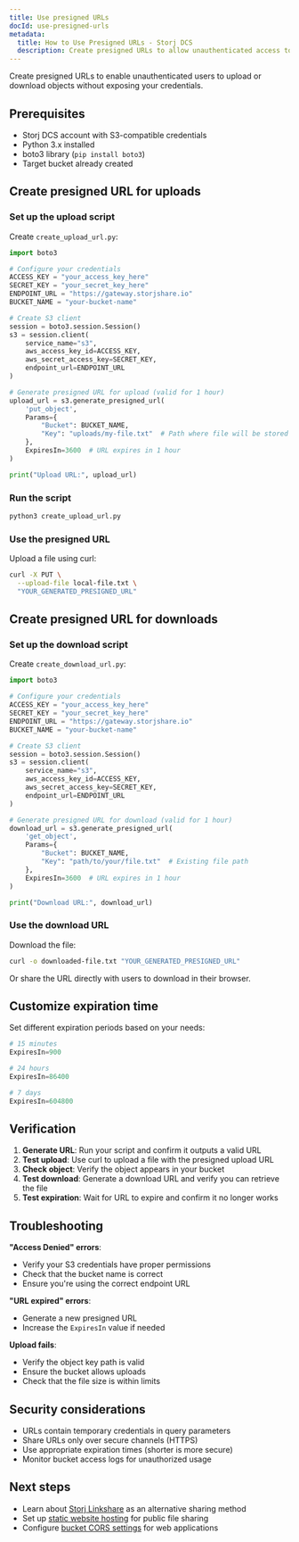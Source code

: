 ```yaml
---
title: Use presigned URLs
docId: use-presigned-urls
metadata:
  title: How to Use Presigned URLs - Storj DCS
  description: Create presigned URLs to allow unauthenticated access to your Storj objects for uploads and downloads
---
```


Create presigned URLs to enable unauthenticated users to upload or download objects without exposing your credentials.

## Prerequisites

- Storj DCS account with S3-compatible credentials
- Python 3.x installed
- boto3 library (`pip install boto3`)
- Target bucket already created

## Create presigned URL for uploads

### Set up the upload script

Create `create_upload_url.py`:

```python
import boto3

# Configure your credentials
ACCESS_KEY = "your_access_key_here"
SECRET_KEY = "your_secret_key_here"
ENDPOINT_URL = "https://gateway.storjshare.io"
BUCKET_NAME = "your-bucket-name"

# Create S3 client
session = boto3.session.Session()
s3 = session.client(
    service_name="s3",
    aws_access_key_id=ACCESS_KEY,
    aws_secret_access_key=SECRET_KEY,
    endpoint_url=ENDPOINT_URL
)

# Generate presigned URL for upload (valid for 1 hour)
upload_url = s3.generate_presigned_url(
    'put_object',
    Params={
        "Bucket": BUCKET_NAME,
        "Key": "uploads/my-file.txt"  # Path where file will be stored
    },
    ExpiresIn=3600  # URL expires in 1 hour
)

print("Upload URL:", upload_url)
```

### Run the script

```bash
python3 create_upload_url.py
```

### Use the presigned URL

Upload a file using curl:

```bash
curl -X PUT \
  --upload-file local-file.txt \
  "YOUR_GENERATED_PRESIGNED_URL"
```

## Create presigned URL for downloads

### Set up the download script

Create `create_download_url.py`:

```python
import boto3

# Configure your credentials  
ACCESS_KEY = "your_access_key_here"
SECRET_KEY = "your_secret_key_here"
ENDPOINT_URL = "https://gateway.storjshare.io"
BUCKET_NAME = "your-bucket-name"

# Create S3 client
session = boto3.session.Session()
s3 = session.client(
    service_name="s3",
    aws_access_key_id=ACCESS_KEY,
    aws_secret_access_key=SECRET_KEY,
    endpoint_url=ENDPOINT_URL
)

# Generate presigned URL for download (valid for 1 hour)
download_url = s3.generate_presigned_url(
    'get_object',
    Params={
        "Bucket": BUCKET_NAME,
        "Key": "path/to/your/file.txt"  # Existing file path
    },
    ExpiresIn=3600  # URL expires in 1 hour
)

print("Download URL:", download_url)
```

### Use the download URL

Download the file:

```bash
curl -o downloaded-file.txt "YOUR_GENERATED_PRESIGNED_URL"
```

Or share the URL directly with users to download in their browser.

## Customize expiration time

Set different expiration periods based on your needs:

```python
# 15 minutes
ExpiresIn=900

# 24 hours  
ExpiresIn=86400

# 7 days
ExpiresIn=604800
```

## Verification

1. **Generate URL**: Run your script and confirm it outputs a valid URL
2. **Test upload**: Use curl to upload a file with the presigned upload URL
3. **Check object**: Verify the object appears in your bucket
4. **Test download**: Generate a download URL and verify you can retrieve the file
5. **Test expiration**: Wait for URL to expire and confirm it no longer works

## Troubleshooting

**"Access Denied" errors**: 
- Verify your S3 credentials have proper permissions
- Check that the bucket name is correct
- Ensure you're using the correct endpoint URL

**"URL expired" errors**: 
- Generate a new presigned URL
- Increase the `ExpiresIn` value if needed

**Upload fails**: 
- Verify the object key path is valid
- Ensure the bucket allows uploads
- Check that the file size is within limits

## Security considerations

- URLs contain temporary credentials in query parameters
- Share URLs only over secure channels (HTTPS)
- Use appropriate expiration times (shorter is more secure)
- Monitor bucket access logs for unauthorized usage

## Next steps

- Learn about [Storj Linkshare](docId:sN2GhYgGUtqBVF65GhKEa) as an alternative sharing method
- Set up [static website hosting](docId:GkgE6Egi02wRZtyryFyPz) for public file sharing
- Configure [bucket CORS settings](docId:configure-cors) for web applications